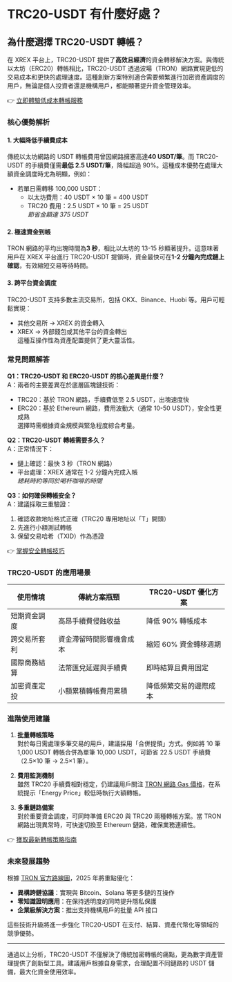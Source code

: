 # TRC20-USDT 有什麼好處？

## 為什麼選擇 TRC20-USDT 轉帳？

在 XREX 平台上，TRC20-USDT 提供了**高效且經濟**的資金轉移解決方案。與傳統以太坊（ERC20）轉帳相比，TRC20-USDT 透過波場（TRON）網路實現更低的交易成本和更快的處理速度。這種創新方案特別適合需要頻繁進行加密資產調度的用戶，無論是個人投資者還是機構用戶，都能顯著提升資金管理效率。

👉 [立即體驗低成本轉帳服務](https://bit.ly/okx_welcome)

### 核心優勢解析

#### 1. **大幅降低手續費成本**
傳統以太坊網路的 USDT 轉帳費用曾因網路擁塞高達**40 USDT/筆**。而 TRC20-USDT 的手續費僅需**最低 2.5 USDT/筆**，降幅超過 90%。這種成本優勢在處理大額資金調度時尤為明顯，例如：
- 若單日需轉移 100,000 USDT：
  - 以太坊費用：40 USDT × 10 筆 = 400 USDT
  - TRC20 費用：2.5 USDT × 10 筆 = 25 USDT  
  *節省金額達 375 USDT*

#### 2. **極速資金到帳**
TRON 網路的平均出塊時間為**3 秒**，相比以太坊的 13-15 秒顯著提升。這意味著用戶在 XREX 平台進行 TRC20-USDT 提領時，資金最快可在**1-2 分鐘內完成鏈上確認**，有效縮短交易等待時間。

#### 3. **跨平台資金調度**
TRC20-USDT 支持多數主流交易所，包括 OKX、Binance、Huobi 等。用戶可輕鬆實現：
- 其他交易所 → XREX 的資金轉入
- XREX → 外部錢包或其他平台的資金轉出  
這種互操作性為資產配置提供了更大靈活性。

### 常見問題解答

**Q1：TRC20-USDT 和 ERC20-USDT 的核心差異是什麼？**  
A：兩者的主要差異在於底層區塊鏈技術：
- TRC20：基於 TRON 網路，手續費低至 2.5 USDT，出塊速度快
- ERC20：基於 Ethereum 網路，費用波動大（通常 10-50 USDT），安全性更成熟  
選擇時需根據資金規模與緊急程度綜合考量。

**Q2：TRC20-USDT 轉帳需要多久？**  
A：正常情況下：
- 鏈上確認：最快 3 秒（TRON 網路）
- 平台處理：XREX 通常在 1-2 分鐘內完成入帳  
*總耗時約等同於喝杯咖啡的時間*

**Q3：如何確保轉帳安全？**  
A：建議採取三重驗證：
1. 確認收款地址格式正確（TRC20 專用地址以「T」開頭）
2. 先進行小額測試轉帳
3. 保留交易哈希（TXID）作為憑證

👉 [掌握安全轉帳技巧](https://bit.ly/okx_welcome)

### TRC20-USDT 的應用場景

| 使用情境                | 傳統方案瓶頸                | TRC20-USDT 優化方案          |
|-------------------------|-----------------------------|-------------------------------|
| 短期資金調度            | 高昂手續費侵蝕收益          | 降低 90% 轉帳成本             |
| 跨交易所套利            | 資金滯留時間影響機會成本    | 縮短 60% 資金轉移週期         |
| 國際商務結算            | 法幣匯兌延遲與手續費        | 即時結算且費用固定            |
| 加密資產定投            | 小額累積轉帳費用累積        | 降低頻繁交易的邊際成本        |

### 進階使用建議

1. **批量轉帳策略**  
   對於每日需處理多筆交易的用戶，建議採用「合併提領」方式。例如將 10 筆 1,000 USDT 轉帳合併為單筆 10,000 USDT，可節省 22.5 USDT 手續費（2.5×10 筆 → 2.5×1 筆）。

2. **費用監測機制**  
   雖然 TRC20 手續費相對穩定，仍建議用戶關注 [TRON 網路 Gas 價格](https://tronscan.org/#/)，在系統提示「Energy Price」較低時執行大額轉帳。

3. **多重鏈路備案**  
   對於重要資金調度，可同時準備 ERC20 與 TRC20 兩種轉帳方案。當 TRON 網路出現異常時，可快速切換至 Ethereum 鏈路，確保業務連續性。

👉 [獲取最新轉帳策略指南](https://bit.ly/okx_welcome)

### 未來發展趨勢

根據 [TRON 官方路線圖](https://tron.network/)，2025 年將重點優化：
- **異構跨鏈協議**：實現與 Bitcoin、Solana 等更多鏈的互操作
- **零知識證明應用**：在保持透明度的同時提升隱私保護
- **企業級解決方案**：推出支持機構用戶的批量 API 接口

這些技術升級將進一步強化 TRC20-USDT 在支付、結算、資產代幣化等領域的競爭優勢。

---

通過以上分析，TRC20-USDT 不僅解決了傳統加密轉帳的痛點，更為數字資產管理提供了創新型工具。建議用戶根據自身需求，合理配置不同鏈路的 USDT 儲備，最大化資金使用效率。